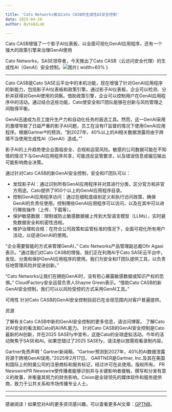 ```yaml
---

title: 'Cato Networks推出Cato CASB的生成性AI安全控制'
date: 2025-04-20
author: ByteAILab

---
```


Cato CASB增强了一个影子AI仪表板，以全面可视化GenAI应用程序，还有一个强大的政策引擎来治理GenAI使用

Cato Networks，SASE领导者，今天推出了Cato CASB（云访问安全代理）的生成性AI（GenAI）安全控制。![图片](https://ai-techpark.com/wp-content/uploads/Cato-Networks.jpg){ width=60% }

---
Cato CASB是Cato SASE云平台中的本机功能，现在增强了针对GenAI应用程序的新能力，包括影子AI仪表板和政策引擎。通过影子AI仪表板，企业可以检测、分析并获得对GenAI使用的洞察。借助政策引擎，企业可以控制用户在GenAI应用程序中的活动。通过结合这些功能，Cato使安全和IT团队能够在创新与风险管理之间取得平衡。

GenAI迅速成为员工提升生产力和自动化任务的首选工具。然而，这一GenAI采用的激增导致了日益严重的影子AI问题，员工在没有IT监督的情况下使用GenAI应用程序。根据Gartner®的预测，“到2027年，40%以上的AI相关数据泄露将由于跨境不当使用生成性AI（GenAI）造成。”¹

影子AI的上升趋势使企业面临安全、合规和运营风险。敏感的公司数据可能在不知情的情况下与GenAI应用程序共享，可能违反监管要求，以及错误信息或偏见输出可能影响商业决策。

通过针对Cato CASB的新GenAI安全控制，安全和IT团队可以：

- 发现影子AI：通过识别所有GenAI应用程序并对其进行分类，区分官方和非官方用途。Cato提供了950个以上的GenAI应用程序目录。
- 控制GenAI应用程序访问：通过在细粒度级别定义和执行访问政策，确保GenAI的负责任使用。控制哪些GenAI应用程序可以访问，以及在其中可以进行哪些操作（上传、下载等）。
- 保护敏感数据：限制或防止敏感数据被上传到大型语言模型（LLMs），实时避免数据安全和机密性违规。
- 维护治理和合规：在符合公司政策和监管标准的情况下，全面可视化所有用户活动，以促进GenAI的使用。

“企业需要智能的方式来管理GenAI，” Cato Networks产品管理副总裁Ofir Agasi表示。“通过我们对Cato CASB的增强，我们正在利用AI于Cato SASE云平台中，发现、分类和保护GenAI应用程序的使用。我们为安全和IT团队提供工具，以负责任地管理风险并促进创新。”

“Cato Networks让我们在拥抱GenAI时，没有担心暴露敏感数据或知识产权的恐惧。” CloudFactory安全运营负责人Shayne Green表示。“借助Cato CASB的新GenAI安全控制，我们可以以风险受控的方式采用GenAI工具。”

可用性
针对Cato CASB的GenAI安全控制目前已在全球范围内对客户普遍提供。

资源

了解有关Cato CASB中新的GenAI安全控制的更多信息，请访问博客。
了解Cato对AI安全的看法和Cato的AI/ML能力。
针对Cato CASB的GenAI安全控制是Cato最新的AI创新，并在2025 SASEfy中宣布，这是Cato的全球虚拟活动。今年的活动聚焦于SASE和AI。如果您错过了2025 SASEfy，请注册以按需观看录制内容。

Gartner免责声明
¹ Gartner新闻稿，“Gartner预测到2027年，40%的AI数据泄露将源于跨境GenAI误用，”2025年2月17日。 
GARTNER是Gartner, Inc.及其在美国和国际上的附属公司的注册商标和服务标记，经过许可在此使用。版权所有。
PR NewswirePR Newswire使传播者能够识别并与关键影响者接触，撰写和分发有意义的故事，并衡量其努力的财务影响。Cision是全球领先的媒体软件和服务提供商，致力于公共关系和市场传播专业人士。

---
---
感谢阅读！如果您对AI的更多资讯感兴趣，可以查看更多AI文章：[GPTNB](https://gptnb.com)。